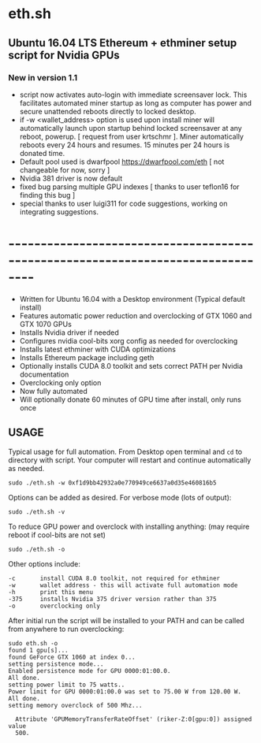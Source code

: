 # eth.sh
## Ubuntu 16.04 LTS Ethereum + ethminer setup script for Nvidia GPUs

### New in version 1.1

- script now activates auto-login with immediate screensaver lock. This facilitates automated miner startup
  as long as computer has power and secure unattended reboots directly to locked desktop.  
- if -w <wallet_address> option is used upon install miner will automatically launch upon startup behind locked
  screensaver at any reboot, powerup. [ request from user krtschmr ]. Miner automatically reboots every 24 hours
  and resumes. 15 minutes per 24 hours is donated time.
- Default pool used is dwarfpool https://dwarfpool.com/eth [ not changeable for now, sorry ]  
- Nvidia 381 driver is now default  
- fixed bug parsing multiple GPU indexes [ thanks to user teflon16 for finding this bug ]
- special thanks to user luigi311 for code suggestions, working on integrating suggestions. 

# --------------------------------------------------------------------------------

- Written for Ubuntu 16.04 with a Desktop environment (Typical default install)
- Features automatic power reduction and overclocking of GTX 1060 and GTX 1070 GPUs
- Installs Nvidia driver if needed
- Configures nvidia cool-bits xorg config as needed for overclocking
- Installs latest ethminer with CUDA optimizations 
- Installs Ethereum package including geth
- Optionally installs CUDA 8.0 toolkit and sets correct PATH per Nvidia documentation
- Overclocking only option
- Now fully automated
- Will optionally donate 60 minutes of GPU time after install, only runs once

## USAGE

Typical usage for full automation. From Desktop open terminal and `cd` to directory with script. Your computer will restart and continue automatically as needed.

`sudo ./eth.sh -w 0xf1d9bb42932a0e770949ce6637a0d35e460816b5`

Options can be added as desired. For verbose mode (lots of output):

`sudo ./eth.sh -v`

To reduce GPU power and overclock with installing anything: (may require reboot if cool-bits are not set)

`sudo ./eth.sh -o`

Other options include:

```-v       enable verbose mode, lots of output
-c       install CUDA 8.0 toolkit, not required for ethminer
-w       wallet address - this will activate full automation mode
-h       print this menu
-375     installs Nvidia 375 driver version rather than 375 
-o       overclocking only
```
After initial run the script will be installed to your PATH and can be called from anywhere to run overclocking:

```
sudo eth.sh -o
found 1 gpu[s]...
found GeForce GTX 1060 at index 0...
setting persistence mode...
Enabled persistence mode for GPU 0000:01:00.0.
All done.
setting power limit to 75 watts..
Power limit for GPU 0000:01:00.0 was set to 75.00 W from 120.00 W.
All done.
setting memory overclock of 500 Mhz...

  Attribute 'GPUMemoryTransferRateOffset' (riker-Z:0[gpu:0]) assigned value
  500.
  ```
  
















